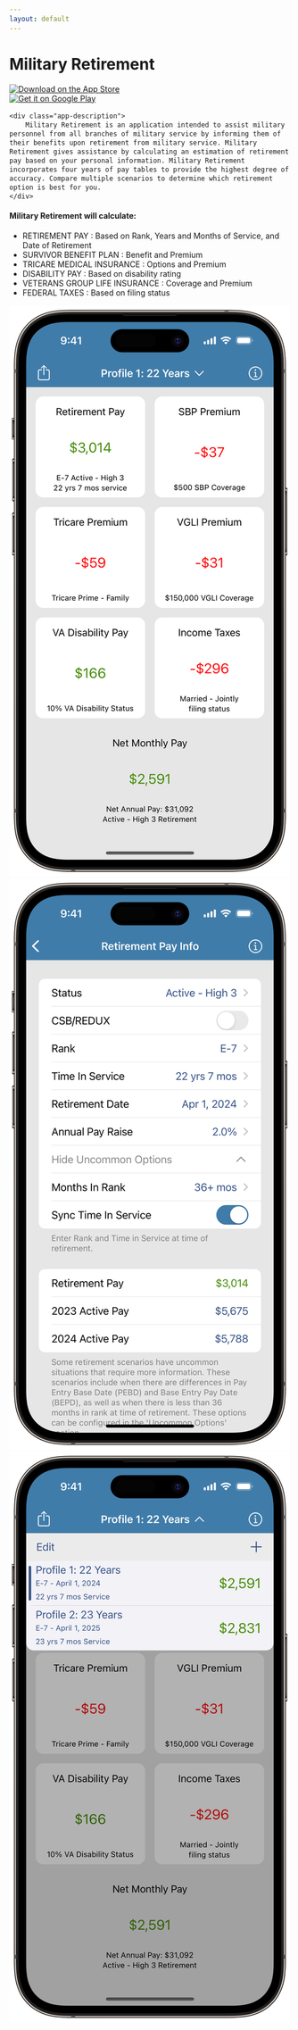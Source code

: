 ```yaml
---
layout: default
---
```


<div class="app-header">
    <h1 class="app-name">Military Retirement</h1>
    <div class="download-links">
        <div class="link apple-link">
            <a href="https://apps.apple.com/us/app/military-retirement/id563082328?itsct=apps_box_badge&amp;itscg=30200">
                <img src="https://tools.applemediaservices.com/api/badges/download-on-the-app-store/black/en-us?size=250x83&amp;releaseDate=1348617600&h=097d4c06207b7c833c551c7582859ef3" alt="Download on the App Store" draggable="false">
            </a>
        </div>
        <div class="link android-link">
            <a href="https://play.google.com/store/apps/details?id=com.LynnfieldLLC.MilitaryRetire">
                <img alt="Get it on Google Play" src="https://play.google.com/intl/en_us/badges/images/generic/en_badge_web_generic.png" draggable="false" />
            </a>
        </div>
    </div>
</div>
<div class="app-hero">
    <div class="app-icon app-icon-military-retire"></div>

    <div class="app-description">
        Military Retirement is an application intended to assist military personnel from all branches of military service by informing them of their benefits upon retirement from military service. Military Retirement gives assistance by calculating an estimation of retirement pay based on your personal information. Military Retirement incorporates four years of pay tables to provide the highest degree of accuracy. Compare multiple scenarios to determine which retirement option is best for you.
    </div>
</div>
<div class="app-features">
    <h4>Military Retirement will calculate:</h4>
    <ul>
    <li>
        RETIREMENT PAY : Based on Rank, Years and Months of Service, and Date of Retirement
    </li>
    <li>
        SURVIVOR BENEFIT PLAN : Benefit and Premium
    </li>
    <li>
        TRICARE MEDICAL INSURANCE : Options and Premium
    </li>
    <li>
        DISABILITY PAY : Based on disability rating
    </li>
    <li>
        VETERANS GROUP LIFE INSURANCE : Coverage and Premium
    </li>
    <li>
        FEDERAL TAXES : Based on filing status
    </li>
    </ul>
</div>

<div class="screen-shot-container">
    <div class="screen-shots">
        <div class="screen-shot">
            <a href="/assets/ios_military_retire_main.png" draggable="false">
                <img src="/assets/ios_military_retire_main.png" alt="" draggable="false"/>
            </a>
        </div>
        <div class="screen-shot">
            <a href="/assets/ios_military_retire_ret_pay.png" draggable="false">
                <img src="/assets/ios_military_retire_ret_pay.png" alt="" draggable="false" />
            </a>
        </div>
        <div class="screen-shot">
            <a href="/assets/ios_military_retire_list.png" draggable="false">
                <img src="/assets/ios_military_retire_list.png" alt="" draggable="false" />
            </a>
        </div>
    </div>
</div>
